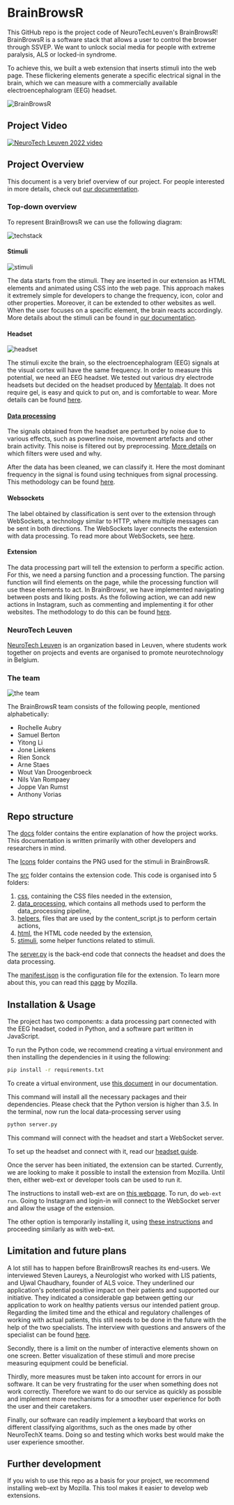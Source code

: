 # BrainBrowsR

This GitHub repo is the project code of NeuroTechLeuven's BrainBrowsR!
BrainBrowsR is a software stack that allows a user to control the browser through SSVEP. We want to unlock social media for people with extreme paralysis, ALS or locked-in syndrome.

To achieve this, we built a web extension that inserts stimuli into the web page. These flickering elements generate a specific electrical signal in the brain, which we can measure with a commercially available electroencephalogram (EEG) headset.

![BrainBrowsR](./images/BrainBrowsR.png)

## Project Video

[![NeuroTech Leuven 2022 video](./images/theTeam.png)](https://youtu.be/eefQyHi1Bd8)

## Project Overview

This document is a very brief overview of our project. For people interested in more details, check out [our documentation](docs/README.md).

### Top-down overview

To represent BrainBrowsR we can use the following diagram:

![techstack](./images/data_flow.png)

#### Stimuli

![stimuli](images/stimuli.gif)

The data starts from the stimuli. They are inserted in our extension as HTML elements and animated using CSS into the web page. This approach makes it extremely simple for developers to change the frequency, icon, color and other properties. Moreover, it can be extended to other websites as well. When the user focuses on a specific element, the brain reacts accordingly. More details about the stimuli can be found in [our documentation](docs/extension/stimuli.md).

#### Headset

![headset](images/headset.png)

The stimuli excite the brain, so the electroencephalogram (EEG) signals at the visual cortex will have the same frequency. In order to measure this potential, we need an EEG headset. We tested out various dry electrode headsets but decided on the headset produced by [Mentalab](https://mentalab.com). It does not require gel, is easy and quick to put on, and is comfortable to wear. More details can be found [here](docs/headset.md).

#### [Data processing](docs/data_processing.md)

The signals obtained from the headset are perturbed by noise due to various effects, such as powerline noise, movement artefacts and other brain activity. This noise is filtered out by preprocessing. [More details](docs/data_processing/preprocessing.md) on which filters were used and why.

After the data has been cleaned, we can classify it. Here the most dominant frequency in the signal is found using techniques from signal processing. This methodology can be found [here](docs/data_processing/classification.md).

#### Websockets

The label obtained by classification is sent over to the extension through WebSockets, a technology similar to HTTP, where multiple messages can be sent in both directions. The WebSockets layer connects the extension with data processing. To read more about WebSockets, see [here](docs/websockets.md).

#### Extension

The data processing part will tell the extension to perform a specific action. For this, we need a parsing function and a processing function. The parsing function will find elements on the page, while the processing function will use these elements to act. In BrainBrowsr, we have implemented navigating between posts and liking posts. As the following action, we can add new actions in Instagram, such as commenting and implementing it for other websites. The methodology to do this can be found [here](docs/extension.md).

### NeuroTech Leuven

[NeuroTech Leuven](https://www.ntxl.org) is an organization based in Leuven, where students work together on projects and events are organised to promote neurotechnology in Belgium.

### The team

![the team](./images/theTeam.jpg)

The BrainBrowsR team consists of the following people, mentioned alphabetically:

- Rochelle Aubry
- Samuel Berton
- Yitong Li
- Jone Liekens
- Rien Sonck
- Arne Staes
- Wout Van Droogenbroeck
- Nils Van Rompaey
- Joppe Van Rumst
- Anthony Vorias

## Repo structure

The [docs](./docs/) folder contains the entire explanation of how the project works. This documentation is written primarily with other developers and researchers in mind.

The [Icons](./icons/) folder contains the PNG used for the stimuli in BrainBrowsR.

The [src](./src/) folder contains the extension code. This code is organised into 5 folders:

1. [css](./src/CSS/), containing the CSS files needed in the extension,
2. [data_processing](src/data_processing/), which contains all methods used to perform the data_processing pipeline,
3. [helpers](./src/helpers/), files that are used by the content_script.js to perform certain actions,
4. [html](src/HTML/), the HTML code needed by the extension,
5. [stimuli](src/stimuli/), some helper functions related to stimuli.

The [server.py](server.py) is the back-end code that connects the headset and does the data processing.

The [manifest.json](manifest.JSON) is the configuration file for the extension. To learn more about this, you can read this [page](https://developer.mozilla.org/en-US/docs/Mozilla/Add-ons/WebExtensions/manifest.json) by Mozilla.

## Installation & Usage

The project has two components: a data processing part connected with the EEG headset, coded in Python, and a software part written in JavaScript.

To run the Python code, we recommend creating a virtual environment and then installing the dependencies in it using the following:

```bash
pip install -r requirements.txt
```

To create a virtual environment, use [this document](docs/virtual_environments.md) in our documentation.

This command will install all the necessary packages and their dependencies. Please check that the Python version is higher than 3.5. In the terminal, now run the local data-processing server using

```bash
python server.py
```

This command will connect with the headset and start a WebSocket server.

To set up the headset and connect with it, read our [headset guide](docs/headset.md).

Once the server has been initiated, the extension can be started. Currently, we are looking to make it possible to install the extension from Mozilla. Until then, either web-ext or developer tools can be used to run it.

The instructions to install web-ext are on [this webpage](https://extensionworkshop.com/documentation/develop/getting-started-with-web-ext/). To run, do `web-ext run`. Going to Instagram and login-in will connect to the WebSocket server and allow the usage of the extension.

The other option is temporarily installing it, using [these instructions](https://extensionworkshop.com/documentation/develop/temporary-installation-in-firefox/) and proceeding similarly as with web-ext.

## Limitation and future plans

A lot still has to happen before BrainBrowsR reaches its end-users. We interviewed Steven Laureys, a Neurologist who worked with LIS patients, and Ujwal Chaudhary, founder of ALS voice. They underlined our application's potential positive impact on their patients and supported our initiative. They indicated a considerable gap between getting our application to work on healthy patients versus our intended patient group. Regarding the limited time and the ethical and regulatory challenges of working with actual patients, this still needs to be done in the future with the help of the two specialists. The interview with questions and answers of the specialist can be found [here](https://github.com/NeuroTech-Leuven/Project-22/blob/main/docs/Human%20practices.md).

Secondly, there is a limit on the number of interactive elements shown on one screen. Better visualization of these stimuli and more precise measuring equipment could be beneficial.

Thirdly, more measures must be taken into account for errors in our software. It can be very frustrating for the user when something does not work correctly. Therefore we want to do our service as quickly as possible and implement more mechanisms for a smoother user experience for both the user and their caretakers.

Finally, our software can readily implement a keyboard that works on different classifying algorithms, such as the ones made by other NeuroTechX teams. Doing so and testing which works best would make the user experience smoother.
## Further development

If you wish to use this repo as a basis for your project, we recommend installing web-ext by Mozilla. This tool makes it easier to develop web extensions.
